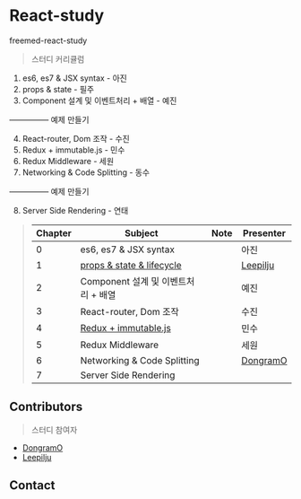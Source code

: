 # React-study
freemed-react-study

> 스터디 커리큘럼
1. es6, es7 & JSX syntax - 아진
2. props & state - 필주
3. Component 설계 및 이벤트처리 + 배열 - 예진

————— 예제 만들기

4. React-router, Dom 조작 - 수진
5. Redux + immutable.js - 민수
6. Redux Middleware - 세원
7. Networking & Code Splitting - 동수

————— 예제 만들기

8. Server Side Rendering - 연태


> | Chapter | Subject                                  | Note | Presenter                                |
> | ------- | ---------------------------------------- | ---- | ---------------------------------------- |
> | 0       | es6, es7 & JSX syntax                    |      | 아진 |
> | 1       | [props & state & lifecycle](https://github.com/Freemd-it/React-study/tree/master/2.props-state)|      | [Leepilju](https://github.com/Leepilju)|
> | 2       | Component 설계 및 이벤트처리 + 배열 |      | 예진|
> | 3       | React-router, Dom 조작 |      | 수진 |
> | 4       | [Redux + immutable.js](https://github.com/Freemd-it/React-study/tree/master/5.redux-immutable) |      | 민수 |
> | 5       | Redux Middleware |    | 세원 |
> | 6       |  Networking & Code Splitting |    | [DongramO](https://github.com/DongramO) |
> | 7       | Server Side Rendering |      |  |


## Contributors

> 스터디 참여자

* [DongramO](https://github.com/DongramO)
* [Leepilju](https://github.com/Leepilju)



## Contact
